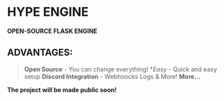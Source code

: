# HYPE ENGINE
**OPEN-SOURCE FLASK ENGINE**

## ADVANTAGES:
> **Open Source** - You can change everything!
> **Easy* - Quick and easy setup
> **Discord Integration** - Webhoocks Logs & More!
> **More...**

**The project will be made public soon!**

